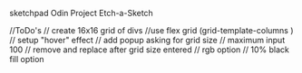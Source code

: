 sketchpad
Odin Project Etch-a-Sketch

//ToDo's
// create 16x16 grid of divs
    //use flex grid (grid-template-columns )
// setup "hover" effect
// add popup asking for grid size
// maximum input 100
// remove and replace after grid size entered
// rgb option
// 10% black fill option 
